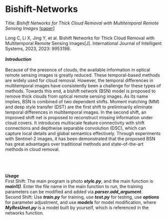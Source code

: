 # Bishift-Networks
Title: *Bishift Networks for Thick Cloud Removal with Multitemporal Remote Sensing Images* [[paper]](https://www.hindawi.com/journals/ijis/2023/9953198/)<br>

Long C, Li X, Jing Y, et al. Bishift Networks for Thick Cloud Removal with Multitemporal Remote Sensing Images[J]. International Journal of Intelligent Systems, 2023, 2023: 9953198.
<br>
<br>
***Introduction***<br>
<br>
Because of the presence of clouds, the available information in optical remote sensing images is greatly reduced. These temporal-based methods are widely used for cloud removal. However, the temporal differences in multitemporal images have consistently been a challenge for these types of methods. Towards this end, a bishift network (BSN) model is proposed to remove thick clouds from optical remote sensing images. As its name implies, BSN is combined of two dependent shifts. Moment matching (MM) and deep style transfer (DST) are the first shift to preliminarily eliminate temporal differences in multitemporal images. In the second shift, an improved shift net is proposed to reconstruct missing information under cloud covers. It introduces multiscale feature connectivity with shift connections and depthwise separable convolution (DSC), which can capture local details and global semantics effectively. Through experiments with Sentinel-2 images, it has been demonstrated that the proposed BSN has great advantages over traditional methods and state-of-the-art methods in cloud removal.
<br>
<br>
<br>
<br>
<br>
***Usage***<br>
First Shift: The main program is photo ***style.py***, and the main function is ***main1()***. Enter the file name in the main function to run, the training parameters can be modified and added via ***parser.add_argument***.<br>
Second Shift: Use ***train.py*** for training, use ***test.py*** for testing, use ***options*** for parameter adjustment, and use ***models*** for model modification, where ***MyResUnet.py*** is a model built by yourself, which is referenced in the networks function.<br>
